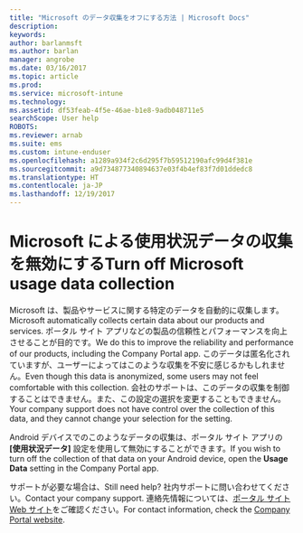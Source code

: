```yaml
---
title: "Microsoft のデータ収集をオフにする方法 | Microsoft Docs"
description: 
keywords: 
author: barlanmsft
ms.author: barlan
manager: angrobe
ms.date: 03/16/2017
ms.topic: article
ms.prod: 
ms.service: microsoft-intune
ms.technology: 
ms.assetid: df53feab-4f5e-46ae-b1e8-9adb048711e5
searchScope: User help
ROBOTS: 
ms.reviewer: arnab
ms.suite: ems
ms.custom: intune-enduser
ms.openlocfilehash: a1289a934f2c6d295f7b59512190afc99d4f381e
ms.sourcegitcommit: a9d734877340894637e03f4b4ef83f7d01ddedc8
ms.translationtype: HT
ms.contentlocale: ja-JP
ms.lasthandoff: 12/19/2017
---
```

# <a name="turn-off-microsoft-usage-data-collection"></a><span data-ttu-id="5d90b-102">Microsoft による使用状況データの収集を無効にする</span><span class="sxs-lookup"><span data-stu-id="5d90b-102">Turn off Microsoft usage data collection</span></span>

<span data-ttu-id="5d90b-103">Microsoft は、製品やサービスに関する特定のデータを自動的に収集します。</span><span class="sxs-lookup"><span data-stu-id="5d90b-103">Microsoft automatically collects certain data about our products and services.</span></span> <span data-ttu-id="5d90b-104">ポータル サイト アプリなどの製品の信頼性とパフォーマンスを向上させることが目的です。</span><span class="sxs-lookup"><span data-stu-id="5d90b-104">We do this to improve the reliability and performance of our products, including the Company Portal app.</span></span> <span data-ttu-id="5d90b-105">このデータは匿名化されていますが、ユーザーによってはこのような収集を不安に感じるかもしれません。</span><span class="sxs-lookup"><span data-stu-id="5d90b-105">Even though this data is anonymized, some users may not feel comfortable with this collection.</span></span> <span data-ttu-id="5d90b-106">会社のサポートは、このデータの収集を制御することはできません。また、この設定の選択を変更することもできません。</span><span class="sxs-lookup"><span data-stu-id="5d90b-106">Your company support does not have control over the collection of this data, and they cannot change your selection for the setting.</span></span>

<span data-ttu-id="5d90b-107">Android デバイスでのこのようなデータの収集は、ポータル サイト アプリの **[使用状況データ]** 設定を使用して無効にすることができます。</span><span class="sxs-lookup"><span data-stu-id="5d90b-107">If you wish to turn off the collection of that data on your Android device, open the **Usage Data** setting in the Company Portal app.</span></span>

<span data-ttu-id="5d90b-108">サポートが必要な場合は、</span><span class="sxs-lookup"><span data-stu-id="5d90b-108">Still need help?</span></span> <span data-ttu-id="5d90b-109">社内サポートに問い合わせてください。</span><span class="sxs-lookup"><span data-stu-id="5d90b-109">Contact your company support.</span></span> <span data-ttu-id="5d90b-110">連絡先情報については、[ポータル サイト Web サイト](https://portal.manage.microsoft.com#HelpDeskDialog)をご確認ください。</span><span class="sxs-lookup"><span data-stu-id="5d90b-110">For contact information, check the [Company Portal website](https://portal.manage.microsoft.com#HelpDeskDialog).</span></span>
